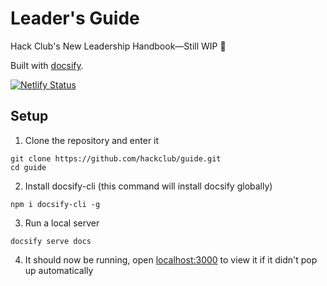 # Leader's Guide

Hack Club's New Leadership Handbook—Still WIP 🚧

Built with [docsify](https://docsify.js.org/).

[![Netlify Status](https://api.netlify.com/api/v1/badges/98e799c0-63d2-4d09-98d4-e1cc6122c4b7/deploy-status)](https://app.netlify.com/sites/hackclub-guide/deploys)

## Setup

1. Clone the repository and enter it

```
git clone https://github.com/hackclub/guide.git
cd guide
```

2. Install docsify-cli (this command will install docsify globally)

```
npm i docsify-cli -g
```

3. Run a local server

```
docsify serve docs
```

4. It should now be running, open [localhost:3000](http://localhost:3000) to view it if it didn't pop up automatically
